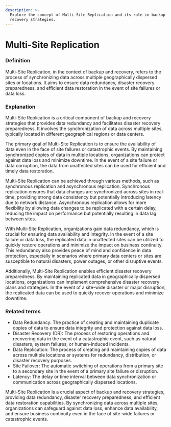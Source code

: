 ```yaml
---
description: >-
  Explore the concept of Multi-Site Replication and its role in backup and
  recovery strategies.
---
```


# Multi-Site Replication

### Definition

Multi-Site Replication, in the context of backup and recovery, refers to the process of synchronizing data across multiple geographically dispersed sites or locations. It aims to ensure data redundancy, disaster recovery preparedness, and efficient data restoration in the event of site failures or data loss.

### Explanation

Multi-Site Replication is a critical component of backup and recovery strategies that provides data redundancy and facilitates disaster recovery preparedness. It involves the synchronization of data across multiple sites, typically located in different geographical regions or data centers.

The primary goal of Multi-Site Replication is to ensure the availability of data even in the face of site failures or catastrophic events. By maintaining synchronized copies of data in multiple locations, organizations can protect against data loss and minimize downtime. In the event of a site failure or data corruption, the data from unaffected sites can be used for efficient and timely data restoration.

Multi-Site Replication can be achieved through various methods, such as synchronous replication and asynchronous replication. Synchronous replication ensures that data changes are synchronized across sites in real-time, providing strong data consistency but potentially introducing latency due to network distance. Asynchronous replication allows for more flexibility by allowing data changes to be replicated with a certain delay, reducing the impact on performance but potentially resulting in data lag between sites.

With Multi-Site Replication, organizations gain data redundancy, which is crucial for ensuring data availability and integrity. In the event of a site failure or data loss, the replicated data in unaffected sites can be utilized to quickly restore operations and minimize the impact on business continuity. This redundancy also provides peace of mind and confidence in data protection, especially in scenarios where primary data centers or sites are susceptible to natural disasters, power outages, or other disruptive events.

Additionally, Multi-Site Replication enables efficient disaster recovery preparedness. By maintaining replicated data in geographically dispersed locations, organizations can implement comprehensive disaster recovery plans and strategies. In the event of a site-wide disaster or major disruption, the replicated data can be used to quickly recover operations and minimize downtime.

### Related terms

* Data Redundancy: The practice of creating and maintaining duplicate copies of data to ensure data integrity and protection against data loss.
* Disaster Recovery (DR): The process of restoring operations and recovering data in the event of a catastrophic event, such as natural disasters, system failures, or human-induced incidents.
* Data Replication: The process of creating and maintaining copies of data across multiple locations or systems for redundancy, distribution, or disaster recovery purposes.
* Site Failover: The automatic switching of operations from a primary site to a secondary site in the event of a primary site failure or disruption.
* Latency: The delay or time interval between data synchronization or communication across geographically dispersed locations.

Multi-Site Replication is a crucial aspect of backup and recovery strategies, providing data redundancy, disaster recovery preparedness, and efficient data restoration capabilities. By synchronizing data across multiple sites, organizations can safeguard against data loss, enhance data availability, and ensure business continuity even in the face of site-wide failures or catastrophic events.
